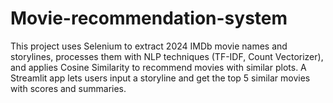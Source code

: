 # Movie-recommendation-system
This project uses Selenium to extract 2024 IMDb movie names and storylines, processes them with NLP techniques (TF-IDF, Count Vectorizer), and applies Cosine Similarity to recommend movies with similar plots. A Streamlit app lets users input a storyline and get the top 5 similar movies with scores and summaries.
